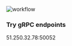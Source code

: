 ![workflow](https://github.com/mikhailsoldatkin/chat-server/actions/workflows/go.yml/badge.svg)

### Try gRPC endpoints

51.250.32.78:50052
